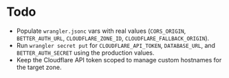 # Todo

- Populate `wrangler.jsonc` vars with real values (`CORS_ORIGIN`, `BETTER_AUTH_URL`, `CLOUDFLARE_ZONE_ID`, `CLOUDFLARE_FALLBACK_ORIGIN`).
- Run `wrangler secret put` for `CLOUDFLARE_API_TOKEN`, `DATABASE_URL`, and `BETTER_AUTH_SECRET` using the production values.
- Keep the Cloudflare API token scoped to manage custom hostnames for the target zone.


